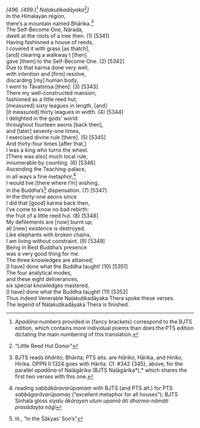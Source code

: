 *\[496. {499.}*[^1] *Naḷakuṭikadāyaka*[^2]*\]*  
In the Himalayan region,  
there’s a mountain named Bhārika.[^3]  
The Self-Become One, Nārada,  
dwelt at the roots of a tree then. (1) \[5341\]  
Having fashioned a house of reeds,  
I covered it with grass \[as thatch\],  
\[and\] clearing a walkway I \[then\]  
gave \[them\] to the Self-Become One. (2) \[5342\]  
Due to that karma done very well,  
with intention and \[firm\] resolve,  
discarding \[my\] human body,  
I went to Tāvatiṃsa \[then\]. (3) \[5343\]  
There my well-constructed mansion,  
fashioned as a little reed hut,  
\[measured\] sixty leagues in length, \[and\]  
\[it measured\] thirty leagues in width. (4) \[5344\]  
I delighted in the gods’ world  
throughout fourteen aeons \[back then\],  
and \[later\] seventy-one times,  
I exercised divine rule \[there\]. (5) \[5345\]  
And thirty-four times \[after that,\]  
I was a king who turns the wheel.  
\[There was also\] much local rule,  
innumerable by counting. (6) \[5346\]  
Ascending the Teaching-palace,  
in all ways a fine metaphor,[^4]  
I would live \[there where I’m\] wishing,  
in the Buddha’s[^5] dispensation. (7) \[5347\]  
In the thirty-one aeons since  
I did that \[good\] karma back then,  
I’ve come to know no bad rebirth:  
the fruit of a little reed hut. (8) \[5348\]  
My defilements are \[now\] burnt up;  
all \[new\] existence is destroyed.  
Like elephants with broken chains,  
I am living without constraint. (9) \[5349\]  
Being in Best Buddha’s presence  
was a very good thing for me.  
The three knowledges are attained;  
\[I have\] done what the Buddha taught! (10) \[5351\]  
The four analytical modes,  
and these eight deliverances,  
six special knowledges mastered,  
\[I have\] done what the Buddha taught! (11) \[5352\]  
Thus indeed Venerable Naḷakuṭikadāyaka Thera spoke these verses.  
The legend of Naḷakuṭikadāyaka Thera is finished.  
[^1]: *Apadāna* numbers provided in {fancy brackets} correspond to the
    BJTS edition, which contains more individual poems than does the PTS
    edition dictating the main numbering of this translation.  
[^2]: “Little Reed Hut Donor”  
[^3]: BJTS reads *bhārito,* Bhārita; PTS alts. are *Hāriko,* Hārika, and
    *Hiriko*, Hirika. DPPN II:1324 goes with Hārita. Cf. \#342 {345},
    above, for the parallel *apadāna* of Nalāgārika (BJTS Naḷāgārika*),*
    which shares the first two verses with this one.  
[^4]: reading *sabbākāravarūpamaṃ* with BJTS (and PTS alt.) for PTS
    *sabbāgarāvarūpamaŋ* (“excellent metaphor for all houses”); BJTS
    Sinhala gloss *siyalu ākārayen utum upamā äti dharma-nämäti
    prasādayṭa nägī*  
[^5]: lit., “in the Śākyas’ Son’s”
